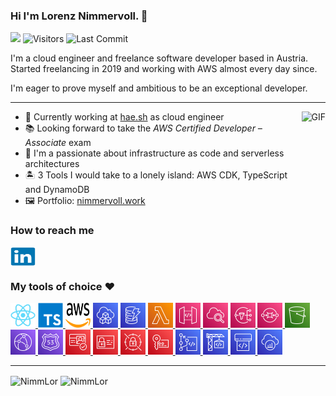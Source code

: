 <!-- <p align="left"> <img src="https://komarev.com/ghpvc/?username=NimmLor" alt="Lorenz Nimmervoll" /> </p> -->


### Hi I'm Lorenz Nimmervoll. 👋

[![](https://img.shields.io/badge/PRs-welcome-brightgreen.svg?style=flat&logo=github)](https://github.com/NimmLor)
<img alt="Visitors" src="https://komarev.com/ghpvc/?username=NimmLor&style=flat&labelColor=black&logo=github&label=Profile+Views&color=29bf12"/>
<img alt="Last Commit" src="https://img.shields.io/github/last-commit/NimmLor/esp8266-fastled-iot-webserver?logo=markdown&label=Last+Commit&color=29bf12&style=flat">

I'm a cloud engineer and freelance software developer based in Austria. Started freelancing in 2019 and working with AWS almost every day since.

I'm eager to prove myself and ambitious to be an exceptional developer.

---

<img align="right" height="280px" alt="GIF" src="https://sdk.bitmoji.com/render/panel/e0c8b93f-c246-46e8-9db2-ec0cb01ec9eb-92075198-3fcd-4714-9cbe-d0b4904d1434-v1.png?transparent=1&palette=1" />

- 📱 Currently working at [hae.sh](https://hae.sh) as cloud engineer<br />
- 📚 Looking forward to take the *AWS Certified Developer – Associate* exam<br />
- 📐 I'm a passionate about infrastructure as code and serverless architectures
- 🏝️ 3 Tools I would take to a lonely island: AWS CDK, TypeScript and DynamoDB
- 🖼️ Portfolio: [nimmervoll.work](https://nimmervoll.work) <br />

<p align="left">
<h3 align="left">How to reach me</h3>
<a href="https://www.linkedin.com/in/lorenz-nimmervoll-a728a5193/" target="blank"><img align="center" src="./img/linkedin-original.svg" alt="devesh-kumar-singh-b43580136" height="30" width="40" /></a>

<h3 align="left">My tools of choice ❤️</h3>
<p align="left">
    <a href="https://reactnative.dev/" target="_blank"> 
        <img src="./img/react-original.svg" alt="react-native" width="40" height="40"/>
    </a>  
    <a href="https://www.typescriptlang.org/" target="_blank"> 
        <img src="https://raw.githubusercontent.com/devicons/devicon/master/icons/typescript/typescript-original.svg" alt="typescript" width="40" height="40"/>  
    </a> 
    <a href="https://aws.amazon.com" target="_blank"> 
        <img src="./img/aws.svg" alt="AWS" width="40" height="40" />  
    </a>
    <a href="https://aws.amazon.com/cdk" target="_blank"> 
        <img src="./img/Arch_AWS-Cloud-Development-Kit_64.svg" alt="AWS Cloud Development Kit" width="40" height="40" />  
    </a>
    <a href="https://aws.amazon.com/dynamodb" target="_blank"> 
        <img src="./img/Arch_Amazon-DynamoDB_64.svg" alt="AWS DynamoDB" width="40" height="40"/>  
    </a>
    <a href="https://aws.amazon.com/lambda" target="_blank"> 
        <img src="./img/Arch_AWS-Lambda_64.svg" alt="AWS Lambda" width="40" height="40"/>  
    </a>
    <a href="https://aws.amazon.com/api-gateway" target="_blank"> 
        <img src="./img/Arch_Amazon-API-Gateway_64.svg" alt="AWS API-Gateway " width="40" height="40"/>  
    </a>
    <a href="https://aws.amazon.com/cloudwatch" target="_blank"> 
        <img src="./img/Arch_Amazon-CloudWatch_64.svg" alt="AWS Cloudwatch" width="40" height="40"/>  
    </a>
    <a href="https://aws.amazon.com/sns" target="_blank"> 
        <img src="./img/Arch_Amazon-Simple-Notification-Service_64.svg" alt="AWS Simple Notification Service" width="40" height="40"/>  
    </a>
    <a href="https://aws.amazon.com/sqs" target="_blank"> 
        <img src="./img/Arch_Amazon-Simple-Queue-Service_64.svg" alt="AWS Simple Queue Service" width="40" height="40"/>  
    </a>
    <a href="https://aws.amazon.com/s3" target="_blank"> 
        <img src="./img/Arch_Amazon-Simple-Storage-Service_64.svg" alt="AWS S3" width="40" height="40"/>  
    </a>
    <a href="https://aws.amazon.com/cloudfront" target="_blank"> 
        <img src="./img/Arch_Amazon-CloudFront_64.svg" alt="AWS Cloudfront" width="40" height="40"/>  
    </a>
    <a href="https://aws.amazon.com/route53" target="_blank"> 
        <img src="./img/Arch_Amazon-Route-53_64.svg" alt="AWS Route 53" width="40" height="40"/>  
    </a>
    <a href="https://aws.amazon.com/cognito" target="_blank"> 
        <img src="./img/Arch_Amazon-Cognito_64.svg" alt="AWS Cognito" width="40" height="40"/>  
    </a>
    <a href="https://aws.amazon.com/iam" target="_blank"> 
        <img src="./img/Arch_AWS-Identity-and-Access-Management_64.svg" alt="AWS IAM" width="40" height="40"/>  
    </a>
    <a href="https://aws.amazon.com/secrets-manager" target="_blank"> 
        <img src="./img/Arch_AWS-Secrets-Manager_64.svg" alt="AWS Secrets Manager" width="40" height="40"/>  
    </a>
    <a href="https://aws.amazon.com/kms" target="_blank"> 
        <img src="./img/Arch_AWS-Key-Management-Service_64.svg" alt="AWS Key Management Service" width="40" height="40"/>  
    </a>
    <a href="https://aws.amazon.com/codecommit" target="_blank"> 
        <img src="./img/Arch_AWS-CodeCommit_64.svg" alt="AWS CodeCommit" width="40" height="40"/>  
    </a>
    <a href="https://aws.amazon.com/codebuild" target="_blank"> 
        <img src="./img/Arch_AWS-CodeBuild_64.svg" alt="AWS CodeBuild" width="40" height="40"/>  
    </a>
    <a href="https://aws.amazon.com/codepipeline" target="_blank"> 
        <img src="./img/Arch_AWS-CodePipeline_64.svg" alt="AWS CodePipeline" width="40" height="40"/>  
    </a>
    <a href="https://aws.amazon.com/xray" target="_blank"> 
        <img src="./img/Arch_AWS-X-Ray_64.svg" alt="AWS X-Ray" width="40" height="40"/>  
    </a>
  
</p>



---


<p><img align="center" src="https://github-readme-stats.vercel.app/api/top-langs/?username=NimmLor&layout=compact&theme=midnight-purple" alt="NimmLor" />
<img align="center" src="https://github-readme-stats.vercel.app/api?username=NimmLor&show_icons=true&theme=midnight-purple" alt="NimmLor" /></p>
